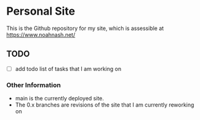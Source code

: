 # Personal Site
This is the Github repository for my site, which is assessible at https://www.noahnash.net/

## TODO
- [ ] add todo list of tasks that I am working on

### Other Information
- main is the currently deployed site.
- The 0.x branches are revisions of the site that I am currently reworking on
